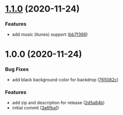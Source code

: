 # [1.1.0](https://github.com/believer/uebersicht-now-playing/compare/v1.0.0...v1.1.0) (2020-11-24)


### Features

* add music (itunes) support ([bb7f366](https://github.com/believer/uebersicht-now-playing/commit/bb7f3666361bf31ab0ad113e5f4690e48e56d92e))

# 1.0.0 (2020-11-24)


### Bug Fixes

* add black background-color for backdrop ([765082c](https://github.com/believer/uebersicht-now-playing/commit/765082cfa3b32c968bda227a89b9e099086afd94))


### Features

* add zip and description for release ([2d5a84b](https://github.com/believer/uebersicht-now-playing/commit/2d5a84b2a59648bf7b0cb4e45b11d147ca5c8753))
* initial commit ([3a6fba1](https://github.com/believer/uebersicht-now-playing/commit/3a6fba1bfc763b7b6a6fa11556fd3e4c835ab87a))
